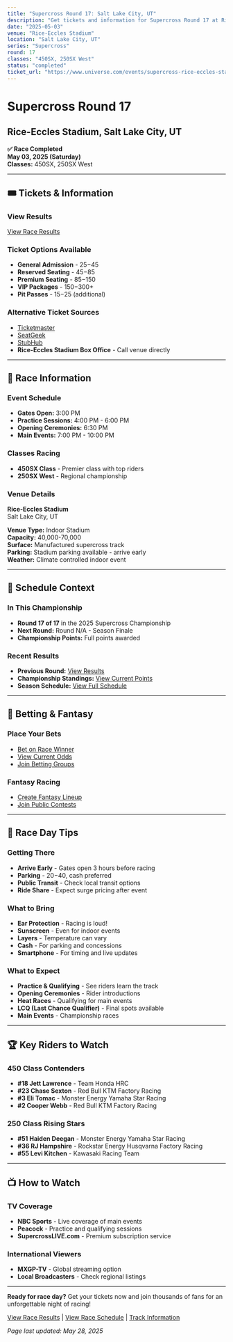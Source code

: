 ```yaml
---
title: "Supercross Round 17: Salt Lake City, UT"
description: "Get tickets and information for Supercross Round 17 at Rice-Eccles Stadium in Salt Lake City, UT"
date: "2025-05-03"
venue: "Rice-Eccles Stadium"
location: "Salt Lake City, UT"
series: "Supercross"
round: 17
classes: "450SX, 250SX West"
status: "completed"
ticket_url: "https://www.universe.com/events/supercross-rice-eccles-stadium-2025-05-03"
---
```


# Supercross Round 17

## Rice-Eccles Stadium, Salt Lake City, UT

**✅ Race Completed**  
**May 03, 2025 (Saturday)**  
**Classes:** 450SX, 250SX West

---

## 🎟️ Tickets & Information

### View Results

[View Race Results](/results/supercross-round-17/)

### Ticket Options Available
- **General Admission** - $25-$45
- **Reserved Seating** - $45-$85  
- **Premium Seating** - $85-$150
- **VIP Packages** - $150-$300+
- **Pit Passes** - $15-$25 (additional)

### Alternative Ticket Sources
- [Ticketmaster](https://www.ticketmaster.com/search?q=Rice-Eccles%20Stadium%20supercross)
- [SeatGeek](https://seatgeek.com/search?q=Rice-Eccles%20Stadium%20supercross)
- [StubHub](https://www.stubhub.com/search?q=Rice-Eccles%20Stadium%20supercross)
- **Rice-Eccles Stadium Box Office** - Call venue directly

---

## 🏁 Race Information

### Event Schedule
- **Gates Open:** 3:00 PM
- **Practice Sessions:** 4:00 PM - 6:00 PM
- **Opening Ceremonies:** 6:30 PM
- **Main Events:** 7:00 PM - 10:00 PM

### Classes Racing
- **450SX Class** - Premier class with top riders
- **250SX West** - Regional championship

### Venue Details
**Rice-Eccles Stadium**  
Salt Lake City, UT

**Venue Type:** Indoor Stadium  
**Capacity:** 40,000-70,000  
**Surface:** Manufactured supercross track  
**Parking:** Stadium parking available - arrive early  
**Weather:** Climate controlled indoor event

---

## 📅 Schedule Context

### In This Championship
- **Round 17 of 17** in the 2025 Supercross Championship
- **Next Round:** Round N/A - Season Finale
- **Championship Points:** Full points awarded

### Recent Results
- **Previous Round:** [View Results](/results/supercross-round-16/)
- **Championship Standings:** [View Current Points](/standings/)
- **Season Schedule:** [View Full Schedule](/races/schedule/)

---

## 🎯 Betting & Fantasy

### Place Your Bets
- [Bet on Race Winner](/betting/place-bet/?race=supercross-round-17)
- [View Current Odds](/betting/odds/)
- [Join Betting Groups](/betting/groups/)

### Fantasy Racing
- [Create Fantasy Lineup](/fantasy/)
- [Join Public Contests](/fantasy/contests/)

---

## 📱 Race Day Tips

### Getting There
- **Arrive Early** - Gates open 3 hours before racing
- **Parking** - $20-$40, cash preferred
- **Public Transit** - Check local transit options
- **Ride Share** - Expect surge pricing after event

### What to Bring
- **Ear Protection** - Racing is loud!
- **Sunscreen** - Even for indoor events
- **Layers** - Temperature can vary
- **Cash** - For parking and concessions
- **Smartphone** - For timing and live updates

### What to Expect
- **Practice & Qualifying** - See riders learn the track
- **Opening Ceremonies** - Rider introductions
- **Heat Races** - Qualifying for main events  
- **LCQ (Last Chance Qualifier)** - Final spots available
- **Main Events** - Championship races

---

## 🏆 Key Riders to Watch

### 450 Class Contenders
- **#18 Jett Lawrence** - Team Honda HRC
- **#23 Chase Sexton** - Red Bull KTM Factory Racing
- **#3 Eli Tomac** - Monster Energy Yamaha Star Racing
- **#2 Cooper Webb** - Red Bull KTM Factory Racing

### 250 Class Rising Stars
- **#51 Haiden Deegan** - Monster Energy Yamaha Star Racing
- **#36 RJ Hampshire** - Rockstar Energy Husqvarna Factory Racing
- **#55 Levi Kitchen** - Kawasaki Racing Team

---

## 📺 How to Watch

### TV Coverage
- **NBC Sports** - Live coverage of main events
- **Peacock** - Practice and qualifying sessions
- **SupercrossLIVE.com** - Premium subscription service

### International Viewers
- **MXGP-TV** - Global streaming option
- **Local Broadcasters** - Check regional listings

---

**Ready for race day?** Get your tickets now and join thousands of fans for an unforgettable night of racing!

[View Race Results](/results/supercross-round-17/) | [View Race Schedule](/races/schedule/) | [Track Information](/tracks/)

*Page last updated: May 28, 2025*
